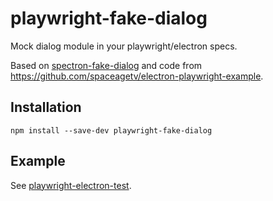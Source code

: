 # playwright-fake-dialog

Mock dialog module in your playwright/electron specs.

Based on [spectron-fake-dialog](https://github.com/joe-re/spectron-fake-dialog) and code from <https://github.com/spaceagetv/electron-playwright-example>.

## Installation

`npm install --save-dev playwright-fake-dialog`

## Example

See [playwright-electron-test](https://github.com/wsw0108/playwright-electron-test/blob/master/test/test.js).
